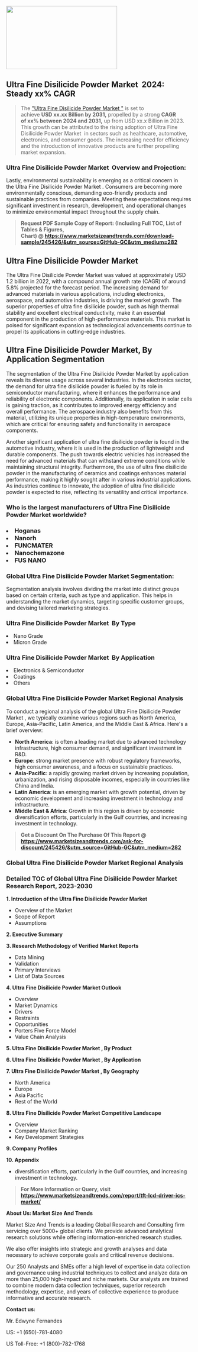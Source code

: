 <p><img class="alignnone size-medium wp-image-20088" src="https://ffe5etoiles.com/wp-content/uploads/2024/12/MST1-300x171.png" alt="" width="300" height="171" /></p><h2 id="ember46" class="ember-view reader-text-block__heading-2">Ultra Fine Disilicide Powder Market &nbsp;2024: Steady&nbsp;xx% CAGR</h2><blockquote id="ember47" class="ember-view reader-text-block__blockquote">The&nbsp;<a class="app-aware-link " href="https://www.marketsizeandtrends.com/download-sample/245426/&utm_source=GitHub-GC&utm_medium=282" target="_blank" data-test-app-aware-link="">"Ultra Fine Disilicide Powder Market "</a>&nbsp;is set to achieve&nbsp;<strong>USD&nbsp;xx.xx&nbsp;Billion by 2031,</strong>&nbsp;propelled by a strong&nbsp;<strong>CAGR of&nbsp;xx% between 2024 and 2031,</strong>&nbsp;up from USD xx.x Billion in 2023. This growth can be attributed to the rising adoption of&nbsp;Ultra Fine Disilicide Powder Market &nbsp;in sectors such as healthcare, automotive, electronics, and consumer goods. The increasing need for efficiency and the introduction of innovative products are further propelling market expansion.</blockquote><h3 id="ember48" class="ember-view reader-text-block__heading-3">Ultra Fine Disilicide Powder Market &nbsp;Overview and Projection:</h3><p id="ember49" class="ember-view reader-text-block__paragraph">Lastly, environmental sustainability is emerging as a critical concern in the&nbsp;Ultra Fine Disilicide Powder Market . Consumers are becoming more environmentally conscious, demanding eco-friendly products and sustainable practices from companies. Meeting these expectations requires significant investment in research, development, and operational changes to minimize environmental impact throughout the supply chain.</p><blockquote id="ember50" class="ember-view reader-text-block__blockquote"><strong>Request PDF Sample Copy of Report: (Including Full TOC, List of Tables &amp; Figures, Chart)&nbsp;@&nbsp;<strong><a href="https://www.marketsizeandtrends.com/download-sample/245426/&utm_source=GitHub-GC&utm_medium=282" target="_blank">https://www.marketsizeandtrends.com/download-sample/245426/&utm_source=GitHub-GC&utm_medium=282</a></strong></strong></blockquote><h3 class=""><h2>Ultra Fine Disilicide Powder Market</h2><p>The Ultra Fine Disilicide Powder Market was valued at approximately USD 1.2 billion in 2022, with a compound annual growth rate (CAGR) of around 5.8% projected for the forecast period. The increasing demand for advanced materials in various applications, including electronics, aerospace, and automotive industries, is driving the market growth. The superior properties of ultra fine disilicide powder, such as high thermal stability and excellent electrical conductivity, make it an essential component in the production of high-performance materials. This market is poised for significant expansion as technological advancements continue to propel its applications in cutting-edge industries.</p><h2>Ultra Fine Disilicide Powder Market, By Application Segmentation</h2><p>The segmentation of the Ultra Fine Disilicide Powder Market by application reveals its diverse usage across several industries. In the electronics sector, the demand for ultra fine disilicide powder is fueled by its role in semiconductor manufacturing, where it enhances the performance and reliability of electronic components. Additionally, its application in solar cells is gaining traction, as it contributes to improved energy efficiency and overall performance. The aerospace industry also benefits from this material, utilizing its unique properties in high-temperature environments, which are critical for ensuring safety and functionality in aerospace components.</p><p>Another significant application of ultra fine disilicide powder is found in the automotive industry, where it is used in the production of lightweight and durable components. The push towards electric vehicles has increased the need for advanced materials that can withstand extreme conditions while maintaining structural integrity. Furthermore, the use of ultra fine disilicide powder in the manufacturing of ceramics and coatings enhances material performance, making it highly sought after in various industrial applications. As industries continue to innovate, the adoption of ultra fine disilicide powder is expected to rise, reflecting its versatility and critical importance.</p></h3><h3 id="" class="">Who is the largest manufacturers of&nbsp;Ultra Fine Disilicide Powder Market worldwide?</h3><h3 class=""></Li><Li>Hoganas</Li><Li> Nanorh</Li><Li> FUNCMATER</Li><Li> Nanochemazone</Li><Li> FUS NANO</h3><h3 id="ember53" class="ember-view reader-text-block__heading-3">Global&nbsp;Ultra Fine Disilicide Powder Market Segmentation:</h3><p id="ember54" class="ember-view reader-text-block__paragraph">Segmentation analysis involves dividing the market into distinct groups based on certain criteria, such as type and application. This helps in understanding the market dynamics, targeting specific customer groups, and devising tailored marketing strategies.</p><h3 id="" class="">Ultra Fine Disilicide Powder Market &nbsp;By Type</h3><p></Li><Li>Nano Grade</Li><Li> Micron Grade</p><h3 id="" class="">Ultra Fine Disilicide Powder Market &nbsp;By Application</h3><p class=""></Li><Li>Electronics & Semiconductor</Li><Li> Coatings</Li><Li> Others</p><h3 id="ember62" class="ember-view reader-text-block__heading-3">Global Ultra Fine Disilicide Powder Market Regional Analysis</h3><p id="ember63" class="ember-view reader-text-block__paragraph">To conduct a regional analysis of the global Ultra Fine Disilicide Powder Market , we typically examine various regions such as North America, Europe, Asia-Pacific, Latin America, and the Middle East &amp; Africa. Here's a brief overview:</p><ul><li><strong>North America</strong>: is often a leading market due to advanced technology infrastructure, high consumer demand, and significant investment in R&amp;D.</li><li><strong>Europe</strong>: strong market presence with robust regulatory frameworks, high consumer awareness, and a focus on sustainable practices.</li><li><strong>Asia-Pacific</strong>: a rapidly growing market driven by increasing population, urbanization, and rising disposable incomes, especially in countries like China and India.</li><li><strong>Latin America</strong>: is an emerging market with growth potential, driven by economic development and increasing investment in technology and infrastructure.</li><li><strong>Middle East &amp; Africa</strong>: Growth in this region is driven by economic diversification efforts, particularly in the Gulf countries, and increasing investment in technology.</li></ul><blockquote id="ember61" class="ember-view reader-text-block__blockquote"><strong>Get a Discount On The Purchase Of This Report @ <strong><a href="https://html-cleaner.com/" target="">https://www.marketsizeandtrends.com/ask-for-discount/245426/&utm_source=GitHub-GC&utm_medium=282</a></strong></strong></blockquote><h3 id="ember62" class="ember-view reader-text-block__heading-3">Global Ultra Fine Disilicide Powder Market Regional Analysis</h3><h3 id="" class="">Detailed TOC of Global Ultra Fine Disilicide Powder Market Research Report, 2023-2030</h3><p id="" class=""><strong>1. Introduction of the Ultra Fine Disilicide Powder Market </strong></p><ul><li>Overview of the Market</li><li>Scope of Report</li><li>Assumptions</li></ul><p id="" class=""><strong>2. Executive Summary</strong></p><p id="" class=""><strong>3. Research Methodology of Verified Market Reports</strong></p><ul><li>Data Mining</li><li>Validation</li><li>Primary Interviews</li><li>List of Data Sources</li></ul><p id="" class=""><strong>4. Ultra Fine Disilicide Powder Market Outlook</strong></p><ul><li>Overview</li><li>Market Dynamics</li><li>Drivers</li><li>Restraints</li><li>Opportunities</li><li>Porters Five Force Model</li><li>Value Chain Analysis</li></ul><p id="" class=""><strong>5. Ultra Fine Disilicide Powder Market , By Product</strong></p><p id="" class=""><strong>6. Ultra Fine Disilicide Powder Market , By Application</strong></p><p id="" class=""><strong>7. Ultra Fine Disilicide Powder Market , By Geography</strong></p><ul><li>North America</li><li>Europe</li><li>Asia Pacific</li><li>Rest of the World</li></ul><p id="" class=""><strong>8. Ultra Fine Disilicide Powder Market Competitive Landscape</strong></p><ul><li>Overview</li><li>Company Market Ranking</li><li>Key Development Strategies</li></ul><p id="" class=""><strong>9. Company Profiles</strong></p><p id="" class=""><strong>10. Appendix</strong></p><ul><li>diversification efforts, particularly in the Gulf countries, and increasing investment in technology.</li></ul><blockquote id="ember65" class="ember-view reader-text-block__blockquote"><strong>For More Information or Query, visit <strong><strong><a href="https://html-cleaner.com/" target="">https://www.marketsizeandtrends.com/report/tft-lcd-driver-ics-market/</a></strong></strong></strong></blockquote><p id="" class=""><strong>About Us: Market Size And Trends</strong></p><p id="" class="">Market Size And Trends is a leading Global Research and Consulting firm servicing over 5000+ global clients. We provide advanced analytical research solutions while offering information-enriched research studies.</p><p id="" class="">We also offer insights into strategic and growth analyses and data necessary to achieve corporate goals and critical revenue decisions.</p><p id="" class="">Our 250 Analysts and SMEs offer a high level of expertise in data collection and governance using industrial techniques to collect and analyze data on more than 25,000 high-impact and niche markets. Our analysts are trained to combine modern data collection techniques, superior research methodology, expertise, and years of collective experience to produce informative and accurate research.</p><p id="" class=""><strong>Contact us:</strong></p><p id="" class="">Mr. Edwyne Fernandes</p><p id="" class="">US: +1 (650)-781-4080</p><p id="" class="">US Toll-Free: +1 (800)-782-1768</p>
